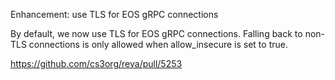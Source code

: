 Enhancement: use TLS for EOS gRPC connections

By default, we now use TLS for EOS gRPC connections. Falling back to non-TLS connections is only allowed when allow_insecure is set to true.

https://github.com/cs3org/reva/pull/5253